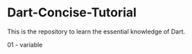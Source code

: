 # Dart-Concise-Tutorial

This is the repository to learn the essential knowledge of Dart.

01 - variable
